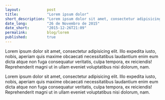 ```yaml
---
layout:            post
title:             "Lorem ipsum dolor"
short_description: "Lorem ipsum dolor sit amet, consectetur adipisicing elit. Illo expedita iusto, nobis, aperiam quis maxime obcaecati necessitatibus laudantium enim"
date_long:         "26 de Novembro de 2015"
date_short:        "2015-12-26T21:09"
permalink:         blog/lorem
published:         true
---
```

Lorem ipsum dolor sit amet, consectetur adipisicing elit. Illo expedita iusto, nobis, aperiam quis maxime obcaecati necessitatibus laudantium enim eum dicta atque non fuga consequatur veritatis, culpa tempora, ex reiciendis! Reprehenderit magni ut in ullam eveniet voluptatibus nisi dolorum, nam.

Lorem ipsum dolor sit amet, consectetur adipisicing elit. Illo expedita iusto, nobis, aperiam quis maxime obcaecati necessitatibus laudantium enim eum dicta atque non fuga consequatur veritatis, culpa tempora, ex reiciendis! Reprehenderit magni ut in ullam eveniet voluptatibus nisi dolorum, nam.